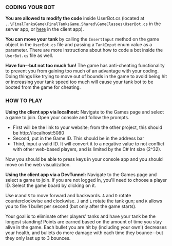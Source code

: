 ### CODING YOUR BOT
 
**You are allowed to modify the code** inside UserBot.cs (located at `..\FinalTanksGame\FinalTanksGame.Shared\GameClasses\UserBot.cs` in the server app, or [here](https://github.com/Cody-Howell-Snow/FinalTanksGameConsole/blob/master/FinalTanksGameConsole/UserBot.cs) in the client app).
 
**You can move your tank** by calling the `InsertInput` method on the game object in the `UserBot.cs` file and passing a `TankInput` enum value as a parameter. There are more instructions about how to code a bot inside the `UserBot.cs` file as well.
 
**Have fun--but not too much fun!** The game has anti-cheating functionality to prevent you from gaining too much of an advantage with your coding. Doing things like trying to move out of bounds in the game to avoid being hit or increasing your tank speed too much will cause your tank bot to be booted from the game for cheating.
 
### HOW TO PLAY

**Using the client app via localhost:**
Navigate to the Games page and select a game to join.
Open your console and follow the prompts.
 - First will be the link to your website; from the other project, this should be http://localhost:5080
 - Second, put in the Game ID. This should be in the address bar
 - Third, input a valid ID. It will convert it to a negative value to not conflict with other web-based players, and is limited by the C# Int size (2^32).

Now you should be able to press keys in your console app and you should move on the web visualization. 
 
**Using the client app via a DevTunnel:**
Navigate to the Games page and select a game to join.
If you are not logged in, you'll need to choose a player ID.
Select the game board by clicking on it.
 
Use `W` and `S` to move forward and backwards.
`A` and `D` rotate counterclockwise and clockwise.
`J` and `L` rotate the tank gun; and `K` allows you to fire 1 bullet per second (but only after the game starts).
 
Your goal is to eliminate other players' tanks and have your tank be the longest standing! Points are earned based on the
amount of time you stay alive in the game. Each bullet you are hit by (including your own!) decreases your health, and
bullets do more damage with each time they bounce--but they only last up to 3 bounces.
 
 
